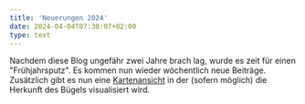 ```yaml
---
title: 'Neuerungen 2024'
date: 2024-04-04T07:30:07+02:00
type: text
---
```


Nachdem diese Blog ungefähr zwei Jahre brach lag, wurde es zeit für einen "Frühjahrsputz". Es kommen nun wieder wöchentlich neue Beiträge. Zusätzlich gibt es nun eine [Kartenansicht](/map/) in der (sofern möglich) die Herkunft des Bügels visualisiert wird.
